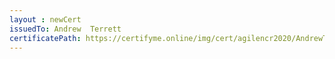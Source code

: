 ```yaml
--- 
layout : newCert 
issuedTo: Andrew  Terrett 
certificatePath: https://certifyme.online/img/cert/agilencr2020/AndrewTerrett_db2b4.png
--- 
```

